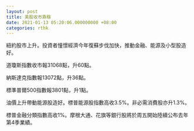 ```yaml
---
layout: post
title: 美股收市靠穩
date: 2021-01-13 05:20:06.000000000 +08:00
categories: rthk
---
```


紐約股市上升。投資者憧憬經濟今年復蘇步伐加快，推動金融、能源及小型股造好。

道瓊斯指數收市報31068點，升60點。

納斯達克指數報13072點，升36點。

標準普爾500指數報3801點，升1點。

油價上升帶動能源股造好。標普能源股指數高收3.5%。非必需消費股亦升1.3%。

標普金融分類指數高收1%。摩根大通、花旗等銀行股將於周五開始陸續公布去年第4季業績。

